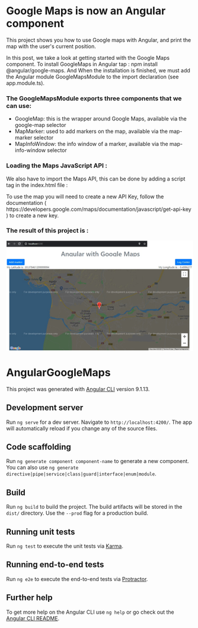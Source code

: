 <h1>Google Maps is now an Angular component</h1>

<p>
  This project shows you how to use Google maps with Angular, and print the map with the user's current position.
</p>

<p>
  In this post, we take a look at getting started with the Google Maps component. To install GoogleMaps in Angular tap : npm install @angular/google-maps.
  And When the installation is finished, we must add the Angular module GoogleMapsModule to the import declaration (see app.module.ts).
</p>

<h3>The GoogleMapsModule exports three components that we can use:</h3>
<ul>
  <li>GoogleMap: this is the wrapper around Google Maps, available via the google-map selector</li>
  <li>MapMarker: used to add markers on the map, available via the map-marker selector</li>
  <li>MapInfoWindow: the info window of a marker, available via the map-info-window selector</li>
</ul>

<h3>Loading the Maps JavaScript API : </h3>
<p>We also have to import the Maps API, this can be done by adding a script tag in the index.html file : <br/> 
    <script src="https://maps.googleapis.com/maps/api/js?key=YOUR_API_KEY"></script>
</p>

<p>
    To use the map you will need to create a new API Key, follow the documentation ( https://developers.google.com/maps/documentation/javascript/get-api-key )
    to create a new key.
</p>

<h3>The result of this project is : </h3>
<img src="src/assets/result.jpg">

# AngularGoogleMaps

This project was generated with [Angular CLI](https://github.com/angular/angular-cli) version 9.1.13.

## Development server

Run `ng serve` for a dev server. Navigate to `http://localhost:4200/`. The app will automatically reload if you change any of the source files.

## Code scaffolding

Run `ng generate component component-name` to generate a new component. You can also use `ng generate directive|pipe|service|class|guard|interface|enum|module`.

## Build

Run `ng build` to build the project. The build artifacts will be stored in the `dist/` directory. Use the `--prod` flag for a production build.

## Running unit tests

Run `ng test` to execute the unit tests via [Karma](https://karma-runner.github.io).

## Running end-to-end tests

Run `ng e2e` to execute the end-to-end tests via [Protractor](http://www.protractortest.org/).

## Further help

To get more help on the Angular CLI use `ng help` or go check out the [Angular CLI README](https://github.com/angular/angular-cli/blob/master/README.md).
